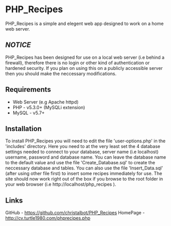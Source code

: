 PHP_Recipes
===========
PHP_Recipes is a simple and elegent web app designed to work on a home web server. 


*NOTICE*
--------
PHP_Recipes has been designed for use on a local web server (i.e behind a firewall), therefore there is no login or other kind of authentication or hardened security. If you plan on using this on a publicly accessible server then you should make the neccessary modifications.


Requirements
------------
- Web Server (e.g Apache httpd)
- PHP - v5.3.0+ (MySQLi extension)
- MySQL - v5.7+



Installation
------------
To install PHP_Recipes you will need to edit the file 'user-options.php' in the 'includes' directory. Here you need to at the very least set the 4 database settings needed to connect to your database, server name (i.e localhost) username, password and database name. You can leave the database name to the default value and use the file 'Create_Database.sql' to create the neccessary database and tables. You can also use the file 'Insert_Data.sql' (after using other file first) to insert some recipes immediately for use. The site should now work right out of the box if you browse to the root folder in your web browser (i.e http://localhost/php_recipes ).


Links
-----
GitHub - https://github.com/christalbot/PHP_Recipes
HomePage - http://cv.turtle1980.com/phprecipes.php
